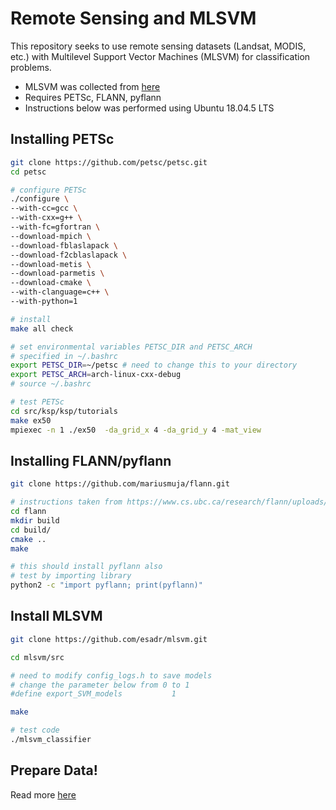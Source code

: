 # Remote Sensing and MLSVM
This repository seeks to use remote sensing datasets (Landsat, MODIS, etc.) with Multilevel Support Vector Machines (MLSVM) for classification problems.
* MLSVM was collected from [here](https://github.com/esadr/mlsvm)
* Requires PETSc, FLANN, pyflann
* Instructions below was performed using Ubuntu 18.04.5 LTS

## Installing PETSc

```bash
git clone https://github.com/petsc/petsc.git
cd petsc

# configure PETSc
./configure \
--with-cc=gcc \
--with-cxx=g++ \
--with-fc=gfortran \
--download-mpich \
--download-fblaslapack \
--download-f2cblaslapack \
--download-metis \
--download-parmetis \
--download-cmake \
--with-clanguage=c++ \
--with-python=1

# install
make all check

# set environmental variables PETSC_DIR and PETSC_ARCH
# specified in ~/.bashrc
export PETSC_DIR=~/petsc # need to change this to your directory
export PETSC_ARCH=arch-linux-cxx-debug
# source ~/.bashrc

# test PETSc
cd src/ksp/ksp/tutorials
make ex50
mpiexec -n 1 ./ex50  -da_grid_x 4 -da_grid_y 4 -mat_view
```

## Installing FLANN/pyflann

```bash
git clone https://github.com/mariusmuja/flann.git

# instructions taken from https://www.cs.ubc.ca/research/flann/uploads/FLANN/flann_manual-1.8.4.pdf
cd flann
mkdir build
cd build/
cmake ..
make

# this should install pyflann also
# test by importing library
python2 -c "import pyflann; print(pyflann)"
```

## Install MLSVM

```bash
git clone https://github.com/esadr/mlsvm.git

cd mlsvm/src

# need to modify config_logs.h to save models
# change the parameter below from 0 to 1
#define export_SVM_models           1

make

# test code
./mlsvm_classifier
```

## Prepare Data!

Read more [here](data_prep/README.md)

